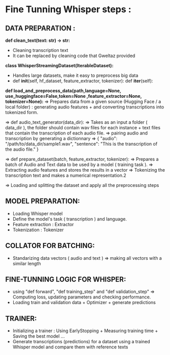 # Fine Tunning Whisper steps :

## DATA PREPARATION :

**def clean_text(text: str) -> str:**
- Cleaning transcription text
- It can be replaced by cleaning code that Gweltaz provided


**class WhisperStreamingDataset(IterableDataset):**
- Handles large datasets, make it easy to preprocess big data
- def __init__(self, hf_dataset, feature_extractor, tokenizer):
   def __iter__(self):
   
**def load_and_preprocess_data(path,language=None, use_huggingface=False,token=None ,feature_extractor=None, tokenizer=None):**
 => Prepares data from a given source (Hugging Face / a local folder) : generating audio features + and converting transcriptions into tokenized form.

 => def audio_text_generator(data_dir):
    => Takes as an input a folder ( data_dir ), the folder should contain wav files for each instance + text files that contain
    the transcription of each audio file.
    => pairing audio and transcription by generating a dictionnary
    => {
         "audio": "/path/to/data_dir/sample1.wav",
         "sentence": "This is the transcription of the audio file."
       }
      
 => def prepare_dataset(batch, feature_extractor, tokenizer):
    => Prepares a batch of Audio and Text data to be used by a model ( training task ).
    => Extracting audio features and stores the results in a vector
    => Tokenizing the transcription text and makes a numerical representation.2
    
 => Loading and splitting the dataset and apply all the preprocessing steps
 
## MODEL PREPARATION:
- Loading Whisper model
- Define the model's task ( transcription ) and language.
- Feature extraction : Extractor
- Tokenization : Tokenizer

## COLLATOR FOR BATCHING:
- Standarizing data vectors ( audio and text ) => making all vectors with a similar length

## FINE-TUNNING LOGIC FOR WHISPER:
- using "def forward", "def training_step" and "def validation_step"  => Computing loss, updating parameters and checking
performance.
- Loading train and validation data + Optimizer + generate predictions

## TRAINER:
- Initializing a trainer : Using EarlyStopping + Measuring training time + Saving the best model ...
- Generate transcriptions (predictions) for a dataset using a trained Whisper model and compare them with reference texts
